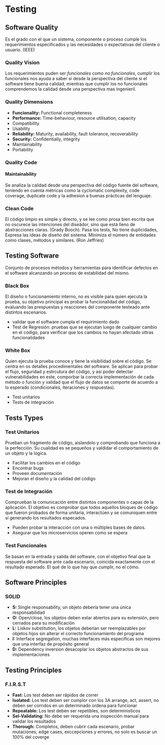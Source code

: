 # Testing

## Software Quality

Es el grado con el que un sistema, componente o proceso cumple los requerimientos especificados y las necesidades o expectativas del cliente o usuario. (IEEE)

### Quality Vision

Los requerimientos puden ser *funcionales* como *no funcionales*, cumplir los funcionales nos ayuda a saber si desde la perspectiva del cliente si el software tiene buena calidad, mientras que cumplir los no funcionales comprendemos la calidad desde una perspectiva mas ingenieril.

### Quality Dimensions

* **Funcionality:** Functional completeness
* **Performance:** Time-behaviour, resource utilisation, capacity
* Compatibility
* Usability
* **Reliability:** Maturity, availability, fault tolerance, recoverability
* **Security:** Confidentially, integrity
* Maintainability
* Portability

### Quality Code

#### Maintainability

Se analiza la calidad desde una perspectiva del código fuente del software, teniendo en cuenta métricas como la cyclomatic complexity, code coverage, duplicate code y la adhesion a buenas prácticas del lenguaje.

### Clean Code

El código limpio es simple y directo, y se lee como prosa bien escrita que no oscurece las intenciones del diseãdor, sino que está lleno de abstracciones claras. (Grady Booch). Pasa los tests, No tiene duplicidades, Expresa las ideas de diseño del sistema. Minimiza el número de entidades como clases, métodos y similares. (Ron Jeffries)

## Testing Software

Conjunto de procesos métodos y herramientas para identificar defectos en el software alcanzando un proceso de estabilidad del mismo.

### Black Box

El diseño o funcionamiento interno, no es visible para quien ejecuta la prueba, su objetivo principal es probar la funcionalidad del código, evaluando las prespuestas y reacciones del componente testeado ante distintos escenarios.

* validar que el software cumpla el requirimiento dado
* Test de Regresión: pruebas que se ejecutan luego de cualquier cambio en el código, para verificar que los cambios no hayan afectado ottras funcionalidades

### White Box

Quien ejecuta la prueba conoce y tiene la visibilidad sobre el código. Se centra en os detalles procedimentales del software. Se aplican para probar el flujo, seguridad y estrcutura del código, y asi poder detectar vulnerabilidades en este, comporbar la correcta implementación de cada método o función y validad que el flujo de datos se comporte de acuerdo a lo esperado (condicionales, iteraciones y respuestas).

* Test unitarios
* Tests de integración

## Tests Types

### Test Unitarios

Prueban un fragmento de código, aislandolo y comprobando que funciona a la perfección. Su cualidad es se pequeños y valdidar el comportamiento de un objeto y la lógica.

* Facilitar los cambios en el código
* Encontrar bugs
* Proveen documentación
* Mejoran el diseño y la calidad del código

### Test de Integración

Comprueban la comunicación entre distintos componentes o capas de la aplicación. El objetivo es comprobar que todos aquellos bloques de código que fueron probados de forma unitaria, interactúen y se comuniquen entre sí generando los resultados especados.

* Pueden probar la interacción con una o múltiples bases de datos.
* Asegurar que los microservicios operen como se espera

### Test Funcionales

Se basan en la entrada y salida del software, con el objetivo final que la respuesta del software ante cada escenario, coincida exactamente con el resultado esperado. El qué de lo que hay que cumplir, no el cómo.

## Software Principles

### SOLID

* **S:** Single responsability, un objeto debería tener una única responsabilidad
* **O:** Open/close, los objetos deben estar abiertos para su extensión, pero cerrados para su modificación
* **L:** Liskov substitution, los objetos deberían ser reemplazables por objetos hijos sin alterar el correcto funcionamiento del programa
* **I:** Interface segregation, muchas interfaces más especifícas son mejores que una interfaz de propósito general
* **D:** Dependency inversion desacoplar los objetos abstractos de sus implementaciones

## Testing Principles

### F.I.R.S.T

* **Fast:** Los test deben ser räpidos de correr
* **Isolated:** Los test deben ser cumplor con los 3A arrange, act, assert, no deben ser corridos en un determinado ordena para funcionar
* **Repeatable:** Los test deben ser repetibles, son deterministicos
* **Sel-Validating:** No debe ser requerida una inspección manual para validar los resultados
* **Thorough:** Completos, deben cubrir cada escenario, probar mutaciones, edge cases, exccepciones y errores, no solo es buscar un 100% del coverge

